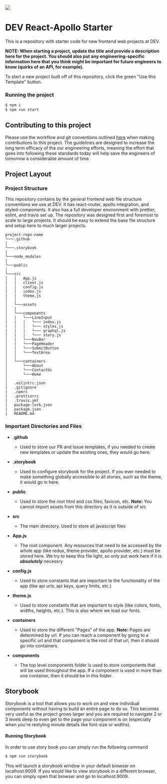 ![](https://github.com/hsadev/web-template/workflows/Linter/badge.svg)
# DEV React-Apollo Starter

This is a repository with starter code for new frontend web projects at DEV.

**NOTE: When starting a project, update the title and provide a description here for the project. You should also put any engineering-specific information here that you think might be important for future engineers to know (quirks of an API, for example).**

To start a new project built off of this repository, click the green "Use this Template" button.

### Running the project

```bash
$ npm i
$ npm run start
```

## Contributing to this project

Please use the workflow and git conventions outlined [here](https://docs.google.com/document/d/1MJUp3kGXOG2ck8phtELk1Ph2AcBFZDMpM9j8dJTCeIw/edit?usp=sharing) when making contributions to this project. The guidelines are designed to increase the long term efficacy of the our engineering efforts, meaning the effort that goes into following these standards today will help save the engineers of tomorrow a considerable amount of time.

## Project Layout

### Project Structure

This repository contains by the general frontend web file structure conventions we use at DEV. It has react-router, apollo integration, and styled-components. It also has a full developer environment with prettier, eslint, and travis set up. The repository was designed first and foremost to scale to large projects. It should be easy to extend the base file structure and setup here to much larger projects.

```
project-repo-name
└───.github
|
└───.storybook
|
└───node_modules
|
└───public
│
└───src
│   │   App.js
|   |   client.js
│   │   config.js
|   |   index.js
|   |   theme.js
│   │
│   └───assets
│   |
│   └───components
│   |   └───LineInput
|   |   |   └─── index.js
|   |   |   └─── styles.js
|   |   |   └─── graphql.js
|   |   |   └─── story.js
│   |   └───NavBar
│   |   └───PageHeader
│   |   └───SubmitButton
│   |   └───TextArea
│   │
│   └───containers
│       └───About
│       └───ContactUs
│       └───Home
│
|   .eslintrc.json
|   .gitignore
|   .npmrc
|   .prettierrc
|   .travis.yml
|   package-lock.json
|   package.json
|   README.md
```

### Important Directories and Files

- **.github**

  - Used to store our PR and Issue templates, if you needed to create new templates or update the existing ones, they would go here.

- **.storybook**

  - Used to configure storybook for the project. If you ever needed to make something globally accessible to all stories, such as the theme, it would go in here.

- **public**

  - Used to store the root html and css files, favicon, etc.
    **Note:** You cannot import assets from this directory as it is outside of src

- **src**

  - The main directory. Used to store all javascript files

- **App.js**

  - The root component. Any resources that need to be accessed by the whole app (like redux, theme provider, apollo provider, etc.) must be stored here. We try to keep this file light, so only put work here if it is **_absolutely_** necessry

- **config.js**

  - Used to store constants that are important to the functionality of the app (like api urls, api keys, query limits, etc.)

- **theme.js**

  - Used to store constants that are important to style (like colors, fonts, widths, heights, etc.). This is also where we load our fonts.

- **containers**

  - Used to store the different "Pages" of the app.
    **Note:** Pages are determined by url. If you can reach a component by going to a specific url and that component is the root of that url, then it should go into containers.

- **components**

  - The top level components folder is used to store components that will be used throughout the app. If a component is used in more than one container, then it should be in this folder.

## Storybook

Storybook is a tool that allows you to work on and view individual components without having to build an entire page to do so. This becomes very useful as the project grows larger and you are required to navigate 2 or 3 levels deep to even get to the page your component is on (especially when you're restyling minute details like font-size or widths).

#### Running Storybook

In order to use story book you can simply run the following command

```bash
$ npm run storybook
```

This will launch a storybook window in your default browser on localhost:9009. If you would like to view storybook in a different browser, you can simply open that browser and go to localhost:9009.
